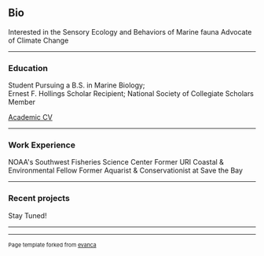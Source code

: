 ## Bio

Interested in the Sensory Ecology and Behaviors of Marine fauna
Advocate of Climate Change


---
### Education

Student Pursuing a B.S. in Marine Biology;  
Ernest F. Hollings Scholar Recipient;
National Society of Collegiate Scholars Member



[Academic CV](file:///Users/esaraf/Downloads/CV%20(4).pdf)

---
### Work Experience

NOAA's Southwest Fisheries Science Center 
Former URI Coastal & Environmental Fellow 
Former Aquarist & Conservationist at Save the Bay

---
### Recent projects

Stay Tuned!

---




---
<p style="font-size:11px">Page template forked from <a href="https://github.com/evanca/quick-portfolio">evanca</a></p>
<!-- Remove above link if you don't want to attibute -->
